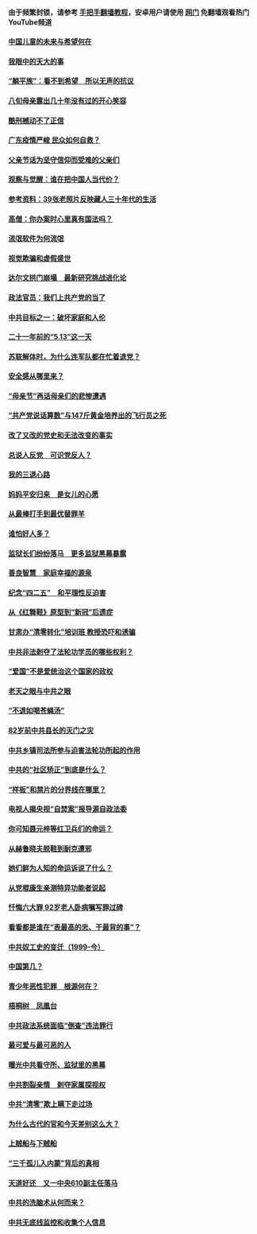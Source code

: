 #### 由于频繁封锁，请参考 [手把手翻墙教程](https://github.com/gfw-breaker/guides/wiki/)，安卓用户请使用 [网门](https://github.com/gfw-breaker/nogfw/blob/master/dl.md?t=07070100) 免翻墙观看热门YouTube频道 

#### [中国儿童的未来与希望何在](../pages/19/427680.md?t=07070100) 

#### [我眼中的天大的事](../pages/19/427619.md?t=07070100) 

#### [“躺平族”：看不到希望　所以无声的抗议](../pages/19/427464.md?t=07070100) 

#### [八旬母亲露出几十年没有过的开心笑容](../pages/19/427429.md?t=07070100) 

#### [酷刑撼动不了正信](../pages/19/427414.md?t=07070100) 

#### [广东疫情严峻 民众如何自救？](../pages/19/427311.md?t=07070100) 

#### [父亲节话为坚守信仰而受难的父亲们](../pages/19/427033.md?t=07070100) 

#### [观察与觉醒：谁在把中国人当代价？](../pages/19/426987.md?t=07070100) 

#### [参考资料：39张老照片反映藏人三十年代的生活](../pages/19/426471.md?t=07070100) 

#### [高僧：你办案时心里真有国法吗？](../pages/19/426530.md?t=07070100) 

#### [流氓软件为何流氓](../pages/19/426531.md?t=07070100) 

#### [视觉欺骗和虚假盛世](../pages/19/426443.md?t=07070100) 

#### [达尔文拱门崩塌　最新研究挑战进化论](../pages/19/426009.md?t=07070100) 

#### [政法官员：我们上共产党的当了](../pages/19/425351.md?t=07070100) 

#### [中共目标之一：破坏家庭和人伦](../pages/19/424454.md?t=07070100) 

#### [二十一年前的“5.13”这一天](../pages/19/424814.md?t=07070100) 

#### [苏联解体时，为什么连军队都在忙着退党？](../pages/19/424335.md?t=07070100) 

#### [安全感从哪里来？](../pages/19/424336.md?t=07070100) 

#### [“母亲节”再话母亲们的悲惨遭遇](../pages/19/424234.md?t=07070100) 

#### [“共产党说话算数”与147斤黄金培养出的飞行员之死](../pages/19/424115.md?t=07070100) 

#### [改了又改的党史和无法改变的事实](../pages/19/424037.md?t=07070100) 

#### [总说人反党　可识党反人？](../pages/19/423820.md?t=07070100) 

#### [我的三退心路](../pages/19/423876.md?t=07070100) 

#### [妈妈平安归来　是女儿的心愿](../pages/19/423947.md?t=07070100) 

#### [从最棒打手到最优替罪羊](../pages/19/423819.md?t=07070100) 

#### [谁怕好人多？](../pages/19/423774.md?t=07070100) 

#### [监狱长们纷纷落马　更多监狱黑幕暴露](../pages/19/423787.md?t=07070100) 

#### [善良智慧　家庭幸福的源泉](../pages/19/423632.md?t=07070100) 

#### [纪念“四二五”　和平理性反迫害](../pages/19/423660.md?t=07070100) 

#### [从《红舞鞋》原型到“新冠”后遗症](../pages/19/423509.md?t=07070100) 

#### [甘肃办“清零转化”培训班 教授恐吓和诱骗](../pages/19/423498.md?t=07070100) 

#### [中共非法剥夺了法轮功学员的哪些权利？](../pages/19/423392.md?t=07070100) 

#### [“爱国”不是爱统治这个国家的政权](../pages/19/423029.md?t=07070100) 

#### [老天之眼与中共之眼](../pages/19/423378.md?t=07070100) 

#### [“不退如喝苍蝇汤”](../pages/19/423287.md?t=07070100) 

#### [82岁前中共县长的灭门之灾](../pages/19/423055.md?t=07070100) 

#### [中共乡镇司法所参与迫害法轮功所起的作用](../pages/19/423064.md?t=07070100) 

#### [中共的“社区矫正”到底是什么？](../pages/19/422870.md?t=07070100) 

#### [“样板”和禁片的分界线在哪里？](../pages/19/422704.md?t=07070100) 

#### [电视人揭央视“自焚案”报导源自政法委](../pages/19/422770.md?t=07070100) 

#### [你可知聂元梓等红卫兵们的命运？](../pages/19/422848.md?t=07070100) 

#### [从赫鲁晓夫脱鞋到耐克遭邪](../pages/19/422826.md?t=07070100) 

#### [她们鲜为人知的命运诉说了什么？](../pages/19/422754.md?t=07070100) 

#### [从党棍康生亲测特异功能者说起](../pages/19/422657.md?t=07070100) 

#### [忏悔六大罪 92岁老人卧病嘱写罪过碑](../pages/19/422750.md?t=07070100) 

#### [看看都是谁在“表最高的忠、干最背的事”？](../pages/19/422703.md?t=07070100) 

#### [中共奴工史的变迁（1999-今）](../pages/19/422656.md?t=07070100) 

#### [中国第几？](../pages/19/422496.md?t=07070100) 

#### [青少年恶性犯罪　根源何在？](../pages/19/422449.md?t=07070100) 

#### [梧桐树　凤凰台](../pages/19/422442.md?t=07070100) 

#### [中共政法系统面临“倒查”违法罪行](../pages/19/422497.md?t=07070100) 

#### [最可爱与最可恶的人](../pages/19/422448.md?t=07070100) 

#### [曝光中共看守所、监狱里的黑幕](../pages/19/422390.md?t=07070100) 

#### [中共割裂亲情　剥夺家属探视权](../pages/19/422364.md?t=07070100) 

#### [中共“清零”欺上瞒下走过场](../pages/19/422306.md?t=07070100) 

#### [为什么古代的官和今天差别这么大？](../pages/19/422228.md?t=07070100) 

#### [上贼船与下贼船](../pages/19/422276.md?t=07070100) 

#### [“三千孤儿入内蒙”背后的真相](../pages/19/422229.md?t=07070100) 

#### [天道好还　又一中央610副主任落马](../pages/19/422155.md?t=07070100) 

#### [中共的洗脑术从何而来？](../pages/19/422154.md?t=07070100) 

#### [中共无底线监控和收集个人信息](../pages/19/422039.md?t=07070100) 

